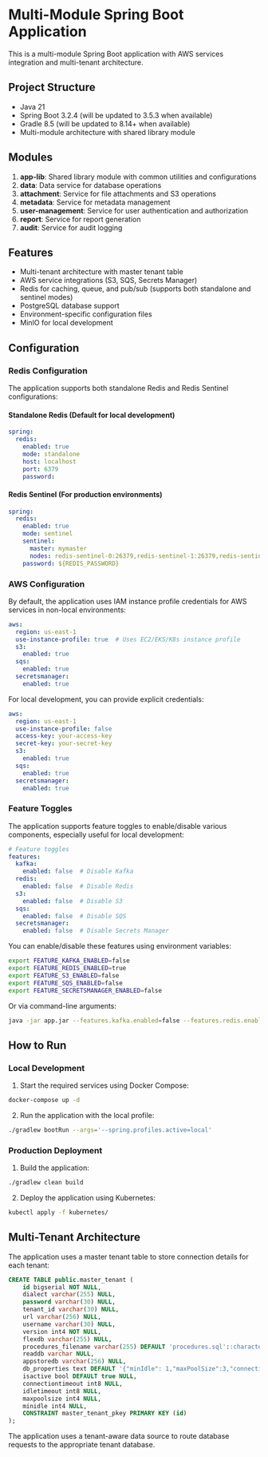 # Multi-Module Spring Boot Application

This is a multi-module Spring Boot application with AWS services integration and multi-tenant architecture.

## Project Structure

- Java 21
- Spring Boot 3.2.4 (will be updated to 3.5.3 when available)
- Gradle 8.5 (will be updated to 8.14+ when available)
- Multi-module architecture with shared library module

## Modules

1. **app-lib**: Shared library module with common utilities and configurations
2. **data**: Data service for database operations
3. **attachment**: Service for file attachments and S3 operations
4. **metadata**: Service for metadata management
5. **user-management**: Service for user authentication and authorization
6. **report**: Service for report generation
7. **audit**: Service for audit logging

## Features

- Multi-tenant architecture with master tenant table
- AWS service integrations (S3, SQS, Secrets Manager)
- Redis for caching, queue, and pub/sub (supports both standalone and sentinel modes)
- PostgreSQL database support
- Environment-specific configuration files
- MinIO for local development

## Configuration

### Redis Configuration

The application supports both standalone Redis and Redis Sentinel configurations:

#### Standalone Redis (Default for local development)

```yaml
spring:
  redis:
    enabled: true
    mode: standalone
    host: localhost
    port: 6379
    password: 
```

#### Redis Sentinel (For production environments)

```yaml
spring:
  redis:
    enabled: true
    mode: sentinel
    sentinel:
      master: mymaster
      nodes: redis-sentinel-0:26379,redis-sentinel-1:26379,redis-sentinel-2:26379
    password: ${REDIS_PASSWORD}
```

### AWS Configuration

By default, the application uses IAM instance profile credentials for AWS services in non-local environments:

```yaml
aws:
  region: us-east-1
  use-instance-profile: true  # Uses EC2/EKS/K8s instance profile
  s3:
    enabled: true
  sqs:
    enabled: true
  secretsmanager:
    enabled: true
```

For local development, you can provide explicit credentials:

```yaml
aws:
  region: us-east-1
  use-instance-profile: false
  access-key: your-access-key
  secret-key: your-secret-key
  s3:
    enabled: true
  sqs:
    enabled: true
  secretsmanager:
    enabled: true
```

### Feature Toggles

The application supports feature toggles to enable/disable various components, especially useful for local development:

```yaml
# Feature toggles
features:
  kafka:
    enabled: false  # Disable Kafka
  redis:
    enabled: false  # Disable Redis
  s3:
    enabled: false  # Disable S3
  sqs:
    enabled: false  # Disable SQS
  secretsmanager:
    enabled: false  # Disable Secrets Manager
```

You can enable/disable these features using environment variables:

```bash
export FEATURE_KAFKA_ENABLED=false
export FEATURE_REDIS_ENABLED=true
export FEATURE_S3_ENABLED=false
export FEATURE_SQS_ENABLED=false
export FEATURE_SECRETSMANAGER_ENABLED=false
```

Or via command-line arguments:

```bash
java -jar app.jar --features.kafka.enabled=false --features.redis.enabled=true
```

## How to Run

### Local Development

1. Start the required services using Docker Compose:

```bash
docker-compose up -d
```

2. Run the application with the local profile:

```bash
./gradlew bootRun --args='--spring.profiles.active=local'
```

### Production Deployment

1. Build the application:

```bash
./gradlew clean build
```

2. Deploy the application using Kubernetes:

```bash
kubectl apply -f kubernetes/
```

## Multi-Tenant Architecture

The application uses a master tenant table to store connection details for each tenant:

```sql
CREATE TABLE public.master_tenant (
    id bigserial NOT NULL,
    dialect varchar(255) NULL,
    password varchar(30) NULL,
    tenant_id varchar(30) NULL,
    url varchar(256) NULL,
    username varchar(30) NULL,
    version int4 NOT NULL,
    flexdb varchar(255) NULL,
    procedures_filename varchar(255) DEFAULT 'procedures.sql'::character varying NULL,
    readdb varchar NULL,
    appstoredb varchar(256) NULL,
    db_properties text DEFAULT '{"minIdle": 1,"maxPoolSize":3,"connectionTimeout":1,"idleTimeout":1}'::text NULL,
    isactive bool DEFAULT true NULL,
    connectiontimeout int8 NULL,
    idletimeout int8 NULL,
    maxpoolsize int4 NULL,
    minidle int4 NULL,
    CONSTRAINT master_tenant_pkey PRIMARY KEY (id)
);
```

The application uses a tenant-aware data source to route database requests to the appropriate tenant database.

